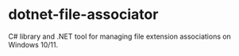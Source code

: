 # dotnet-file-associator
C# library and .NET tool for managing file extension associations on Windows 10/11.
